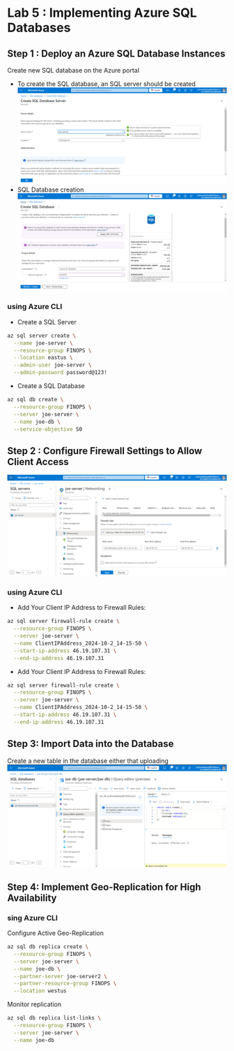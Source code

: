 # Lab 5 : Implementing Azure SQL Databases
## Step 1 : Deploy an Azure SQL Database Instances
Create new SQL database on the Azure portal
- To create the SQL database, an SQL server should be created 
![server](create-server.png) 
- SQL Database creation
![sql db](sql-db.png) 

### using Azure CLI
- Create a SQL Server
```bash
az sql server create \
  --name joe-server \
  --resource-group FINOPS \
  --location eastus \
  --admin-user joe-server \
  --admin-password password@123!
```
- Create a SQL Database
```bash
az sql db create \
  --resource-group FINOPS \
  --server joe-server \
  --name joe-db \
  --service-objective S0
```
## Step 2 : Configure Firewall Settings to Allow Client Access
![firewall](firewall.png)
### using Azure CLI
- Add Your Client IP Address to Firewall Rules:
```bash
az sql server firewall-rule create \
  --resource-group FINOPS \
  --server joe-server \
  --name ClientIPAddress_2024-10-2_14-15-50 \
  --start-ip-address 46.19.107.31 \
  --end-ip-address 46.19.107.31
```
- Add Your Client IP Address to Firewall Rules:
```bash
az sql server firewall-rule create \
  --resource-group FINOPS \
  --server joe-server \
  --name ClientIPAddress_2024-10-2_14-15-50 \
  --start-ip-address 46.19.107.31 \
  --end-ip-address 46.19.107.31
```

## Step 3: Import Data into the Database
Create a new table in the database either that uploading 
![import db](db.png)

## Step 4: Implement Geo-Replication for High Availability
### sing Azure CLI
Configure Active Geo-Replication
```bash
az sql db replica create \
  --resource-group FINOPS \
  --server joe-server \
  --name joe-db \
  --partner-server joe-server2 \
  --partner-resource-group FINOPS \
  --location westus
```
Monitor replication
```bash
az sql db replica list-links \
  --resource-group FINOPS \
  --server joe-server \
  --name joe-db
```